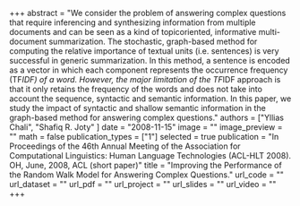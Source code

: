 +++
abstract = "We consider the problem of answering complex questions that require inferencing and synthesizing information from multiple documents and can be seen as a kind of topicoriented, informative multi-document summarization. The stochastic, graph-based method for computing the relative importance of textual units (i.e. sentences) is very successful in generic summarization. In this method, a sentence is encoded as a vector in which each component represents the occurrence frequency (TF*IDF) of a word. However, the major limitation of the TF*IDF approach is that it only retains the frequency of the words and does not take into account the sequence, syntactic and semantic information. In this paper, we study the impact of syntactic and shallow semantic information in the graph-based method for answering complex questions."
authors = ["Yllias Chali", "Shafiq R. Joty" ]
date = "2008-11-15"
image = ""
image_preview = ""
math = false
publication_types = ["1"]
selected = true
publication = "In Proceedings of the 46th Annual Meeting of the Association for Computational Linguistics: Human Language Technologies (ACL-HLT 2008).  OH, June, 2008, ACL (short paper)"
title = "Improving the Performance of the Random Walk Model for Answering Complex Questions."
url_code = ""
url_dataset = ""
url_pdf = ""
url_project = ""
url_slides = ""
url_video = ""
+++

